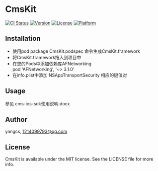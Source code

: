 # CmsKit

[![CI Status](http://img.shields.io/travis/1214099793@qq.com/CmsKit.svg?style=flat)](https://travis-ci.org/1214099793@qq.com/CmsKit)
[![Version](https://img.shields.io/cocoapods/v/CmsKit.svg?style=flat)](http://cocoapods.org/pods/CmsKit)
[![License](https://img.shields.io/cocoapods/l/CmsKit.svg?style=flat)](http://cocoapods.org/pods/CmsKit)
[![Platform](https://img.shields.io/cocoapods/p/CmsKit.svg?style=flat)](http://cocoapods.org/pods/CmsKit)

## Installation

* 使用pod package CmsKit.podspec 命令生成CmsKit.framework
* 将CmsKit.framework拖入到项目中
* 在您的Pods中添加依赖库AFNetworking <br/>
  pod 'AFNetworking', '~> 3.1.0'
* 在info.plist中添加 NSAppTransportSecurity 相应的键值对

## Usage
参见 cms-ios-sdk使用说明.docx

## Author

yangcs, 1214099793@qq.com

## License

CmsKit is available under the MIT license. See the LICENSE file for more info.
